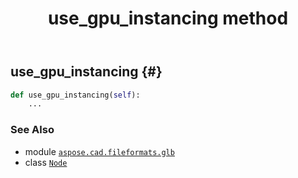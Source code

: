 ﻿---
title: use_gpu_instancing method
second_title: Aspose.CAD for Python via .NET API References
description: 
type: docs
weight: 120
url: /python-net/aspose.cad.fileformats.glb/node/use_gpu_instancing/
is_root: false
---

## use_gpu_instancing {#}





```python
def use_gpu_instancing(self):
    ...
```





### See Also
* module [`aspose.cad.fileformats.glb`](../../)
* class [`Node`](/cad/python-net/aspose.cad.fileformats.glb/node)
